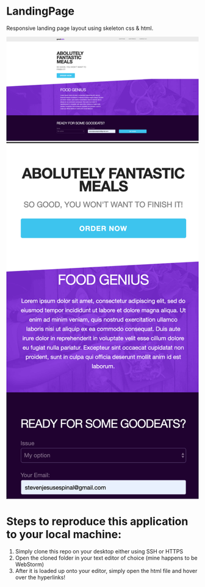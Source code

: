 # LandingPage
Responsive landing page layout using skeleton css &amp; html.


![LandingPage](images/goodeats.png)
![responsiveness](images/responsive.png)

# Steps to reproduce this application to your local machine:
1. Simply clone this repo on your desktop either using SSH or HTTPS
2. Open the cloned folder in your text editor of choice (mine happens to be WebStorm)
3. After it is loaded up onto your editor, simply open the html file and hover over the hyperlinks!
